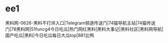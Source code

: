# ee1
黑料网-0626-黑料不打烊入口|Telegram频道传送门|74猫导航主站|74猫传送门|78黑料网|51funcg4今日吃瓜|热门网红黑料|黑料大事记|黑料社区|黑料网导航|国产吃瓜|黑料|今日吃瓜每日大瓜top|881比鸭
